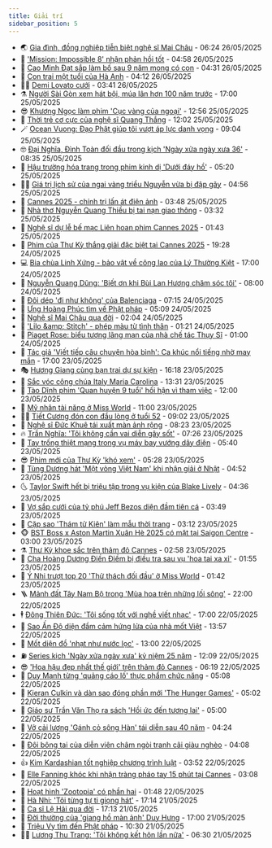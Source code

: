 ```yaml
---
title: Giải trí
sidebar_position: 5
---
```


<!-- vnexpress-giai-tri:START -->
- 🌏 [Gia đình, đồng nghiệp tiễn biệt nghệ sĩ Mai Châu](https://vnexpress.net/gia-dinh-dong-nghiep-tien-biet-nghe-si-mai-chau-4890580.html) - 06:24 26/05/2025
- 💫 [&#39;Mission: Impossible 8&#39; nhận phản hồi tốt](https://vnexpress.net/mission-impossible-8-nhan-phan-hoi-tot-4890434.html) - 04:58 26/05/2025
- 🌮 [Cao Minh Đạt sắp làm bố sau 9 năm mong có con](https://vnexpress.net/cao-minh-dat-sap-lam-bo-sau-9-nam-mong-co-con-4890483.html) - 04:31 26/05/2025
- 🧠 [Con trai một tuổi của Hà Anh](https://vnexpress.net/con-trai-mot-tuoi-cua-ha-anh-4888595.html) - 04:12 26/05/2025
- 👨‍🏫 [Demi Lovato cưới](https://vnexpress.net/demi-lovato-cuoi-4890433.html) - 03:41 26/05/2025
- ⚗️ [Người Sài Gòn xem hát bội, múa lân hơn 100 năm trước](https://vnexpress.net/nguoi-sai-gon-xem-hat-boi-mua-lan-hon-100-nam-truoc-4890204.html) - 17:00 25/05/2025
- 😎 [Khương Ngọc làm phim &#39;Cục vàng của ngoại&#39;](https://vnexpress.net/khuong-ngoc-lam-phim-cuc-vang-cua-ngoai-4890290.html) - 12:56 25/05/2025
- 🫣 [Thời trẻ cơ cực của nghệ sĩ Quang Thắng](https://vnexpress.net/thoi-tre-co-cuc-cua-nghe-si-quang-thang-4887744.html) - 12:02 25/05/2025
- 🪄 [Ocean Vuong: Đạo Phật giúp tôi vượt áp lực danh vọng](https://vnexpress.net/ocean-vuong-dao-phat-giup-toi-vuot-ap-luc-danh-vong-4887882.html) - 09:04 25/05/2025
- 🤓 [Đại Nghĩa, Đình Toàn đối đầu trong kịch &#39;Ngày xửa ngày xưa 36&#39;](https://vnexpress.net/dai-nghia-dinh-toan-doi-dau-trong-kich-ngay-xua-ngay-xua-36-4890266.html) - 08:35 25/05/2025
- 🫶 [Hậu trường hóa trang trong phim kinh dị &#39;Dưới đáy hồ&#39;](https://vnexpress.net/hau-truong-hoa-trang-trong-phim-kinh-di-duoi-day-ho-4890234.html) - 05:20 25/05/2025
- 🧑‍🏫 [Giá trị lịch sử của ngai vàng triều Nguyễn vừa bị đập gãy](https://vnexpress.net/gia-tri-lich-su-cua-ngai-vang-trieu-nguyen-vua-bi-dap-gay-4890228.html) - 04:56 25/05/2025
- 🦄 [Cannes 2025 - chính trị lấn át điện ảnh](https://vnexpress.net/cannes-2025-chinh-tri-lan-at-dien-anh-4890193.html) - 03:48 25/05/2025
- 💫 [Nhà thơ Nguyễn Quang Thiều bị tai nạn giao thông](https://vnexpress.net/nha-tho-nguyen-quang-thieu-bi-tai-nan-giao-thong-4890226.html) - 03:32 25/05/2025
- 🎊 [Nghệ sĩ dự lễ bế mạc Liên hoan phim Cannes 2025](https://vnexpress.net/nghe-si-du-le-be-mac-lien-hoan-phim-cannes-2025-4890189.html) - 01:43 25/05/2025
- 👹 [Phim của Thư Kỳ thắng giải đặc biệt tại Cannes 2025](https://vnexpress.net/phim-cua-thu-ky-thang-giai-dac-biet-tai-cannes-2025-4890007.html) - 19:28 24/05/2025
- 💻 [Bia chùa Linh Xứng - bảo vật về công lao của Lý Thường Kiệt](https://vnexpress.net/bia-chua-linh-xung-bao-vat-ve-cong-lao-cua-ly-thuong-kiet-4889771.html) - 17:00 24/05/2025
- 🤡 [Nguyễn Quang Dũng: &#39;Biết ơn khi Bùi Lan Hương chăm sóc tôi&#39;](https://vnexpress.net/nguyen-quang-dung-biet-on-khi-bui-lan-huong-cham-soc-toi-4889841.html) - 08:00 24/05/2025
- 🥰 [Đôi dép &#39;đi như không&#39; của Balenciaga](https://vnexpress.net/doi-dep-di-nhu-khong-cua-balenciaga-4890064.html) - 07:15 24/05/2025
- 🚀 [Ưng Hoàng Phúc tìm về Phật pháp](https://vnexpress.net/ung-hoang-phuc-tim-ve-phat-phap-4889985.html) - 05:09 24/05/2025
- 📝 [Nghệ sĩ Mai Châu qua đời](https://vnexpress.net/nghe-si-mai-chau-qua-doi-4889957.html) - 02:04 24/05/2025
- 🐲 [&#39;Lilo &amp;amp; Stitch&#39; - phép màu từ tình thân](https://vnexpress.net/giai-tri/phim/thu-vien-phim/lilo-stitch-807) - 01:21 24/05/2025
- 🎃 [Piaget Rose: biểu tượng lãng mạn của nhà chế tác Thụy Sĩ](https://vnexpress.net/piaget-rose-bieu-tuong-lang-man-cua-nha-che-tac-thuy-si-4889893.html) - 01:00 24/05/2025
- 🤠 [Tác giả &#39;Viết tiếp câu chuyện hòa bình&#39;: Ca khúc nổi tiếng nhờ may mắn](https://vnexpress.net/tac-gia-viet-tiep-cau-chuyen-hoa-binh-ca-khuc-noi-tieng-nho-may-man-4889177.html) - 17:00 23/05/2025
- 🎭 [Hương Giang cùng bạn trai dự sự kiện](https://vnexpress.net/huong-giang-cung-ban-trai-du-su-kien-4889891.html) - 16:18 23/05/2025
- 🧰 [Sắc vóc công chúa Italy Maria Carolina](https://vnexpress.net/sac-voc-cong-chua-italy-maria-carolina-4889777.html) - 13:31 23/05/2025
- 🦍 [Tào Dĩnh phim &#39;Quan huyện 9 tuổi&#39; hối hận vì tham việc](https://vnexpress.net/tao-dinh-phim-quan-huyen-9-tuoi-hoi-han-vi-tham-viec-4889530.html) - 12:00 23/05/2025
- 🌝 [Mỹ nhân tài năng ở Miss World](https://vnexpress.net/my-nhan-tai-nang-o-miss-world-4889655.html) - 11:00 23/05/2025
- 🧑‍💻 [Tiết Cương đón con đầu lòng ở tuổi 52](https://vnexpress.net/tiet-cuong-don-con-dau-long-o-tuoi-52-4889741.html) - 09:02 23/05/2025
- 🥸 [Nghệ sĩ Đức Khuê tái xuất màn ảnh rộng](https://vnexpress.net/nghe-si-duc-khue-tai-xuat-man-anh-rong-4889672.html) - 08:23 23/05/2025
- 🔥 [Trần Nghĩa: &#39;Tôi không cần vai diễn gây sốt&#39;](https://vnexpress.net/tran-nghia-toi-khong-can-vai-dien-gay-sot-4888932.html) - 07:26 23/05/2025
- 🐎 [Tay trống thiệt mạng trong vụ máy bay vướng dây điện](https://vnexpress.net/tay-trong-thiet-mang-trong-vu-may-bay-vuong-day-dien-4889609.html) - 05:40 23/05/2025
- 😎 [Phim mới của Thư Kỳ &#39;khó xem&#39;](https://vnexpress.net/phim-moi-cua-thu-ky-kho-xem-4889484.html) - 05:28 23/05/2025
- 🦄 [Tùng Dương hát &#39;Một vòng Việt Nam&#39; khi nhận giải ở Nhật](https://vnexpress.net/tung-duong-hat-mot-vong-viet-nam-khi-nhan-giai-o-nhat-4889502.html) - 04:52 23/05/2025
- 🌜 [Taylor Swift hết bị triệu tập trong vụ kiện của Blake Lively](https://vnexpress.net/taylor-swift-het-bi-trieu-tap-trong-vu-kien-cua-blake-lively-4889490.html) - 04:36 23/05/2025
- 🚦 [Vợ sắp cưới của tỷ phú Jeff Bezos diện đầm tiên cá](https://vnexpress.net/vo-sap-cuoi-cua-ty-phu-jeff-bezos-dien-dam-tien-ca-4889534.html) - 03:49 23/05/2025
- 🧐 [Cặp sao &#39;Thám tử Kiên&#39; làm mẫu thời trang](https://vnexpress.net/cap-sao-tham-tu-kien-lam-mau-thoi-trang-4889116.html) - 03:12 23/05/2025
- 🐵 [BST Boss x Aston Martin Xuân Hè 2025 có mặt tại Saigon Centre](https://vnexpress.net/bst-boss-x-aston-martin-xuan-he-2025-co-mat-tai-saigon-centre-4889339.html) - 03:00 23/05/2025
- ⚗️ [Thư Kỳ khoe sắc trên thảm đỏ Cannes](https://vnexpress.net/thu-ky-khoe-sac-tren-tham-do-cannes-4889505.html) - 02:58 23/05/2025
- 👺 [Cha Hoàng Dương Điền Điềm bị điều tra sau vụ &#39;hoa tai xa xỉ&#39;](https://vnexpress.net/cha-hoang-duong-dien-diem-bi-dieu-tra-sau-vu-hoa-tai-xa-xi-4889492.html) - 01:55 23/05/2025
- 🌊 [Ý Nhi trượt top 20 &#39;Thử thách đối đầu&#39; ở Miss World](https://vnexpress.net/y-nhi-truot-top-20-thu-thach-doi-dau-o-miss-world-4889455.html) - 01:42 23/05/2025
- 🪜 [Mảnh đất Tây Nam Bộ trong &#39;Mùa hoa trên những lối sông&#39;](https://vnexpress.net/manh-dat-tay-nam-bo-trong-mua-hoa-tren-nhung-loi-song-4883869.html) - 22:00 22/05/2025
- 🕴 [Đông Thiên Đức: &#39;Tôi sống tốt với nghề viết nhạc&#39;](https://vnexpress.net/dong-thien-duc-toi-song-tot-voi-nghe-viet-nhac-4887753.html) - 17:00 22/05/2025
- 💃 [Sao Ấn Độ diện đầm cảm hứng lửa của nhà mốt Việt](https://vnexpress.net/sao-an-do-dien-dam-cam-hung-lua-cua-nha-mot-viet-4889337.html) - 13:57 22/05/2025
- 🦄 [Mốt diện đồ &#39;nhạt như nước lọc&#39;](https://vnexpress.net/mot-dien-do-nhat-nhu-nuoc-loc-4889350.html) - 13:00 22/05/2025
- ⛽️ [Series kịch &#39;Ngày xửa ngày xưa&#39; kỷ niệm 25 năm](https://vnexpress.net/series-kich-ngay-xua-ngay-xua-ky-niem-25-nam-4889221.html) - 12:09 22/05/2025
- 😎 [&#39;Hoa hậu đẹp nhất thế giới&#39; trên thảm đỏ Cannes](https://vnexpress.net/hoa-hau-dep-nhat-the-gioi-tren-tham-do-cannes-4889067.html) - 06:19 22/05/2025
- 🌊 [Duy Mạnh từng &#39;quảng cáo lố&#39; thực phẩm chức năng](https://vnexpress.net/duy-manh-tung-quang-cao-lo-thuc-pham-chuc-nang-4889172.html) - 05:08 22/05/2025
- 🐲 [Kieran Culkin và dàn sao đóng phần mới &#39;The Hunger Games&#39;](https://vnexpress.net/kieran-culkin-va-dan-sao-dong-phan-moi-the-hunger-games-4889062.html) - 05:02 22/05/2025
- 💂 [Giáo sư Trần Văn Thọ ra sách &#39;Hồi ức đến tương lai&#39;](https://vnexpress.net/giao-su-tran-van-tho-ra-sach-hoi-uc-den-tuong-lai-4888753.html) - 05:00 22/05/2025
- 🙉 [Vở cải lương &#39;Gánh cỏ sông Hàn&#39; tái diễn sau 40 năm](https://vnexpress.net/vo-cai-luong-ganh-co-song-han-tai-dien-sau-40-nam-4888348.html) - 04:24 22/05/2025
- 💪 [Đôi bông tai của diễn viên châm ngòi tranh cãi giàu nghèo](https://vnexpress.net/doi-bong-tai-cua-dien-vien-cham-ngoi-tranh-cai-giau-ngheo-4889024.html) - 04:08 22/05/2025
- 👍 [Kim Kardashian tốt nghiệp chương trình luật](https://vnexpress.net/kim-kardashian-tot-nghiep-chuong-trinh-luat-4889040.html) - 03:52 22/05/2025
- 💪 [Elle Fanning khóc khi nhận tràng pháo tay 15 phút tại Cannes](https://vnexpress.net/elle-fanning-khoc-khi-nhan-trang-phao-tay-15-phut-tai-cannes-4889003.html) - 03:08 22/05/2025
- 💄 [Hoạt hình &#39;Zootopia&#39; có phần hai](https://vnexpress.net/hoat-hinh-zootopia-co-phan-hai-4888867.html) - 01:48 22/05/2025
- 🦩 [Hà Nhi: &#39;Tôi từng tự ti giọng hát&#39;](https://vnexpress.net/ha-nhi-toi-tung-tu-ti-giong-hat-4888958.html) - 17:14 21/05/2025
- 🥸 [Ca sĩ Lệ Hải qua đời](https://vnexpress.net/ca-si-le-hai-qua-doi-4888980.html) - 17:13 21/05/2025
- 🧰 [Đời thường của &#39;giang hồ màn ảnh&#39; Duy Hưng](https://vnexpress.net/doi-thuong-cua-giang-ho-man-anh-duy-hung-4888647.html) - 17:00 21/05/2025
- 💼 [Triệu Vy tìm đến Phật pháp](https://vnexpress.net/trieu-vy-tim-den-phat-phap-4888854.html) - 10:30 21/05/2025
- 🧑‍💻 [Lương Thu Trang: &#39;Tôi không kết hôn lần nữa&#39;](https://vnexpress.net/luong-thu-trang-toi-khong-ket-hon-lan-nua-4888631.html) - 06:30 21/05/2025<!-- vnexpress-giai-tri:END -->
